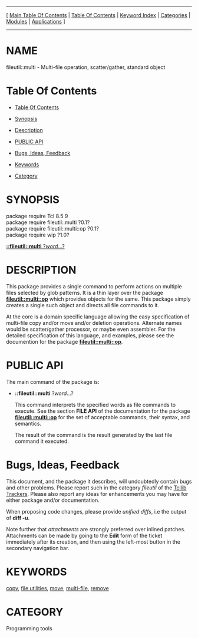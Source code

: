 
[//000000001]: # (fileutil::multi \- file utilities)
[//000000002]: # (Generated from file 'multi\.man' by tcllib/doctools with format 'markdown')
[//000000003]: # (fileutil::multi\(n\) 0\.1 tcllib "file utilities")

<hr> [ <a href="../../../../toc.md">Main Table Of Contents</a> &#124; <a
href="../../../toc.md">Table Of Contents</a> &#124; <a
href="../../../../index.md">Keyword Index</a> &#124; <a
href="../../../../toc0.md">Categories</a> &#124; <a
href="../../../../toc1.md">Modules</a> &#124; <a
href="../../../../toc2.md">Applications</a> ] <hr>

# NAME

fileutil::multi \- Multi\-file operation, scatter/gather, standard object

# <a name='toc'></a>Table Of Contents

  - [Table Of Contents](#toc)

  - [Synopsis](#synopsis)

  - [Description](#section1)

  - [PUBLIC API](#section2)

  - [Bugs, Ideas, Feedback](#section3)

  - [Keywords](#keywords)

  - [Category](#category)

# <a name='synopsis'></a>SYNOPSIS

package require Tcl 8\.5 9  
package require fileutil::multi ?0\.1?  
package require fileutil::multi::op ?0\.1?  
package require wip ?1\.0?  

[__::fileutil::multi__ ?*word*\.\.\.?](#1)  

# <a name='description'></a>DESCRIPTION

This package provides a single command to perform actions on multiple files
selected by glob patterns\. It is a thin layer over the package
__[fileutil::multi::op](multiop\.md)__ which provides objects for the
same\. This package simply creates a single such object and directs all file
commands to it\.

At the core is a domain specific language allowing the easy specification of
multi\-file copy and/or move and/or deletion operations\. Alternate names would be
scatter/gather processor, or maybe even assembler\. For the detailed
specification of this language, and examples, please see the documention for the
package __[fileutil::multi::op](multiop\.md)__\.

# <a name='section2'></a>PUBLIC API

The main command of the package is:

  - <a name='1'></a>__::fileutil::multi__ ?*word*\.\.\.?

    This command interprets the specified words as file commands to execute\. See
    the section __FILE API__ of the documentation for the package
    __[fileutil::multi::op](multiop\.md)__ for the set of acceptable
    commands, their syntax, and semantics\.

    The result of the command is the result generated by the last file command
    it executed\.

# <a name='section3'></a>Bugs, Ideas, Feedback

This document, and the package it describes, will undoubtedly contain bugs and
other problems\. Please report such in the category *fileutil* of the [Tcllib
Trackers](http://core\.tcl\.tk/tcllib/reportlist)\. Please also report any ideas
for enhancements you may have for either package and/or documentation\.

When proposing code changes, please provide *unified diffs*, i\.e the output of
__diff \-u__\.

Note further that *attachments* are strongly preferred over inlined patches\.
Attachments can be made by going to the __Edit__ form of the ticket
immediately after its creation, and then using the left\-most button in the
secondary navigation bar\.

# <a name='keywords'></a>KEYWORDS

[copy](\.\./\.\./\.\./\.\./index\.md\#copy), [file
utilities](\.\./\.\./\.\./\.\./index\.md\#file\_utilities),
[move](\.\./\.\./\.\./\.\./index\.md\#move),
[multi\-file](\.\./\.\./\.\./\.\./index\.md\#multi\_file),
[remove](\.\./\.\./\.\./\.\./index\.md\#remove)

# <a name='category'></a>CATEGORY

Programming tools
